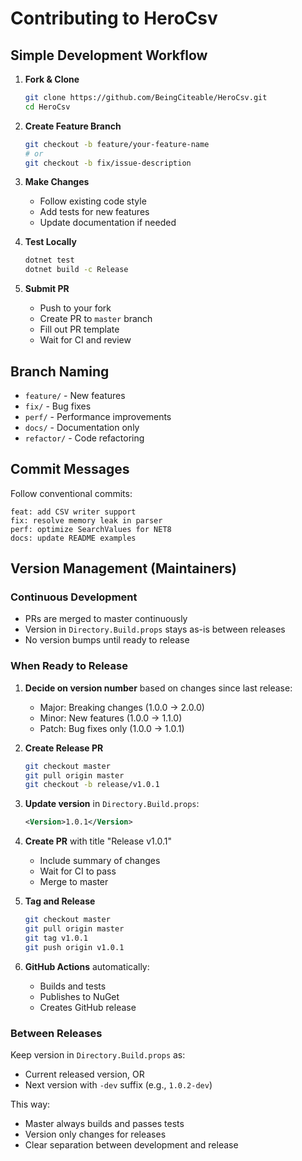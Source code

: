 # Contributing to HeroCsv

## Simple Development Workflow

1. **Fork & Clone**

   ```bash
   git clone https://github.com/BeingCiteable/HeroCsv.git
   cd HeroCsv
   ```

2. **Create Feature Branch**

   ```bash
   git checkout -b feature/your-feature-name
   # or
   git checkout -b fix/issue-description
   ```

3. **Make Changes**

   - Follow existing code style
   - Add tests for new features
   - Update documentation if needed

4. **Test Locally**

   ```bash
   dotnet test
   dotnet build -c Release
   ```

5. **Submit PR**
   - Push to your fork
   - Create PR to `master` branch
   - Fill out PR template
   - Wait for CI and review

## Branch Naming

- `feature/` - New features
- `fix/` - Bug fixes
- `perf/` - Performance improvements
- `docs/` - Documentation only
- `refactor/` - Code refactoring

## Commit Messages

Follow conventional commits:

```
feat: add CSV writer support
fix: resolve memory leak in parser
perf: optimize SearchValues for NET8
docs: update README examples
```

## Version Management (Maintainers)

### Continuous Development

- PRs are merged to master continuously
- Version in `Directory.Build.props` stays as-is between releases
- No version bumps until ready to release

### When Ready to Release

1. **Decide on version number** based on changes since last release:

   - Major: Breaking changes (1.0.0 → 2.0.0)
   - Minor: New features (1.0.0 → 1.1.0)
   - Patch: Bug fixes only (1.0.0 → 1.0.1)

2. **Create Release PR**

   ```bash
   git checkout master
   git pull origin master
   git checkout -b release/v1.0.1
   ```

3. **Update version** in `Directory.Build.props`:

   ```xml
   <Version>1.0.1</Version>
   ```

4. **Create PR** with title "Release v1.0.1"

   - Include summary of changes
   - Wait for CI to pass
   - Merge to master

5. **Tag and Release**

   ```bash
   git checkout master
   git pull origin master
   git tag v1.0.1
   git push origin v1.0.1
   ```

6. **GitHub Actions** automatically:
   - Builds and tests
   - Publishes to NuGet
   - Creates GitHub release

### Between Releases

Keep version in `Directory.Build.props` as:

- Current released version, OR
- Next version with `-dev` suffix (e.g., `1.0.2-dev`)

This way:

- Master always builds and passes tests
- Version only changes for releases
- Clear separation between development and release
